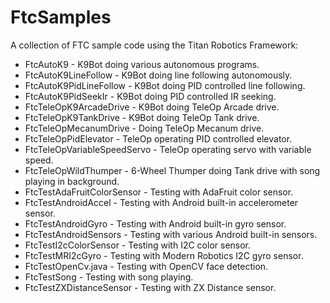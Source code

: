 # FtcSamples
A collection of FTC sample code using the Titan Robotics Framework:

* FtcAutoK9 - K9Bot doing various autonomous programs.
* FtcAutoK9LineFollow - K9Bot doing line following autonomously.
* FtcAutoK9PidLineFollow - K9Bot doing PID controlled line following.
* FtcAutoK9PidSeekIr - K9Bot doing PID controlled IR seeking.
* FtcTeleOpK9ArcadeDrive - K9Bot doing TeleOp Arcade drive.
* FtcTeleOpK9TankDrive - K9Bot doing TeleOp Tank drive.
* FtcTeleOpMecanumDrive - Doing TeleOp Mecanum drive.
* FtcTeleOpPidElevator - TeleOp operating PID controlled elevator.
* FtcTeleOpVariableSpeedServo - TeleOp operating servo with variable speed.
* FtcTeleOpWildThumper - 6-Wheel Thumper doing Tank drive with song playing in background.
* FtcTestAdaFruitColorSensor - Testing with AdaFruit color sensor.
* FtcTestAndroidAccel - Testing with Android built-in accelerometer sensor.
* FtcTestAndroidGyro - Testing with Android built-in gyro sensor.
* FtcTestAndroidSensors - Testing with various Android built-in sensors.
* FtcTestI2cColorSensor - Testing with I2C color sensor.
* FtcTestMRI2cGyro - Testing with Modern Robotics I2C gyro sensor.
* FtcTestOpenCv.java - Testing with OpenCV face detection.
* FtcTestSong - Testing with song playing.
* FtcTestZXDistanceSensor - Testing with ZX Distance sensor.
